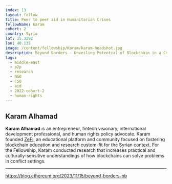 ```yaml
---
index: 13
layout: fellow
title: Peer to peer aid in Humanitarian Crises
fellowName: Karam
cohort: 2
country: Syria
lat: 35.3292
lon: 40.135
image: /content/fellowship/Karam/karam-headshot.jpg
description: Beyond Borders - Unveiling Potential of Blockchain in a Crisis - the case of Syria
tags:
  - middle-east
  - p2p
  - research
  - NGO
  - CSO
  - aid
  - 2022-cohort-2
  - human-rights
---
```


## Karam Alhamad

**Karam Alhamad** is an entrepreneur, fintech visionary, international development professional, and human rights policy advocate. Karam founded [ZeFi,](https://zefi.com/en) an educational platform and community focused on fostering blockchain education and research custom-fit for the Syrian context. For the Fellowship, Karam conducted research that increases practical and culturally-sensitive understandings of how blockchains can solve problems in conflict settings.

---

https://blog.ethereum.org/2023/11/15/beyond-borders-nb
